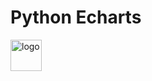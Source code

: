 Python Echarts
====================

<img style="vertical-align: top;" src="https://raw.githubusercontent.com/ecomfe/echarts/master/asset/logo.png" alt="logo" height="50px">

